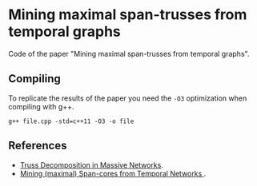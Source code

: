 # Mining maximal span-trusses from temporal graphs

Code of the paper "Mining maximal span-trusses from temporal graphs".

## Compiling
To replicate the results of the paper you need the `-O3` optimization when compiling with g++.

`g++ file.cpp -std=c++11 -O3 -o file`

## References
* [Truss Decomposition in Massive Networks](https://github.com/cntswj/truss-decomposition).
* [Mining (maximal) Span-cores from Temporal Networks ](https://github.com/egalimberti/span_cores). 
